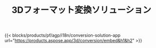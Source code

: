 ﻿---
title: 3Dフォーマット変換ソリューション 
weight: 7730
url: /ja/conversion
limit: 
description: 3DファイルをAutodesk、Draco、Wavefront、3DStudioおよび他の多くの形式に変換します
---
{{< blocks/products/pf/agp/i18n/conversion-solution-app url="https://products.aspose.app/3d/conversion/embed&h1&h2" >}} 
